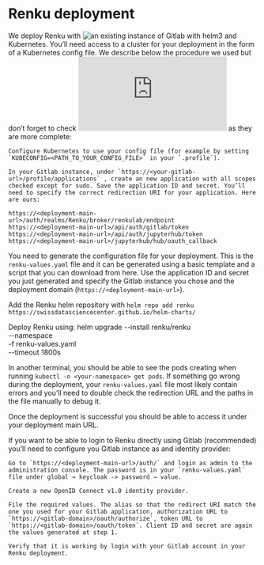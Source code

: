 # Renku deployment

We deploy Renku with ![an existing instance of Gitlab](https://renkulab.io/gitlab/) with helm3 and Kubernetes. You’ll need access to a cluster for your deployment in the form of a Kubernetes config file. We describe below the procedure we used but don’t forget to check ![the official instructions](https://renku.readthedocs.io/en/latest/admin/index.html) as they are more complete:

    Configure Kubernetes to use your config file (for example by setting `KUBECONFIG=<PATH_TO_YOUR_CONFIG_FILE>` in your `.profile`).

    In your Gitlab instance, under `https://<your-gitlab-url>/profile/applications` , create an new application with all scopes checked except for sudo. Save the application ID and secret. You’ll need to specify the correct redirection URI for your application. Here are ours:

```
https://<deployment-main-url>/auth/realms/Renku/broker/renkulab/endpoint
https://<deployment-main-url>/api/auth/gitlab/token
https://<deployment-main-url>/api/auth/jupyterhub/token
https://<deployment-main-url>/jupyterhub/hub/oauth_callback
```

You need to generate the configuration file for your deployment. This is the `renku-values.yaml` file and it can be generated using a basic template and a script that you can download from here. Use the application ID and secret you just generated and specify the Gitlab instance you chose and the deployment domain (`https://<deployment-main-url>`).

Add the Renku helm repository with `helm repo add renku https://swissdatasciencecenter.github.io/helm-charts/`

Deploy Renku using:
 helm upgrade --install <deployment-name> renku/renku \
 --namespace <your-namespace> \
 -f renku-values.yaml \
 --timeout 1800s

In another terminal, you should be able to see the pods creating when running `kubectl -n <your-namespace> get pods`. If something go wrong during the deployment, your `renku-values.yaml` file most likely contain errors and you’ll need to double check the redirection URL and the paths in the file manually to debug it.

Once the deployment is successful you should be able to access it under your deployment main URL.

If you want to be able to login to Renku directly using Gitlab (recommended) you’ll need to configure you Gitlab instance as and identity provider:

    Go to `https://<deployment-main-url>/auth/` and login as admin to the administration console. The password is in your `renku-values.yaml` file under global → keycloak -> password → value.

    Create a new OpenID Connect v1.0 identity provider.

    File the required values. The alias so that the redirect URI match the one you used for your Gitlab application, authorization URL to `https://<gitlab-domain>/oauth/authorize`, token URL to `https://<gitlab-domain>/oauth/token`. Client ID and secret are again the values generated at step 1.

    Verify that it is working by login with your Gitlab account in your Renku deployment.
